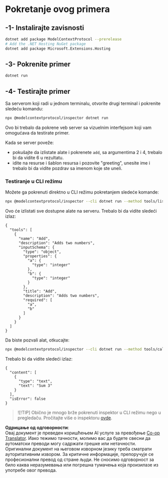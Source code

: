 <!--
CO_OP_TRANSLATOR_METADATA:
{
  "original_hash": "d1954cd45a2563dfea43bfe48cccb0c8",
  "translation_date": "2025-05-17T09:12:51+00:00",
  "source_file": "03-GettingStarted/01-first-server/solution/dotnet/README.md",
  "language_code": "sr"
}
-->
# Pokretanje ovog primera

## -1- Instalirajte zavisnosti

```bash
dotnet add package ModelContextProtocol --prerelease
# Add the .NET Hosting NuGet package
dotnet add package Microsoft.Extensions.Hosting
```

## -3- Pokrenite primer

```bash
dotnet run
```

## -4- Testirajte primer

Sa serverom koji radi u jednom terminalu, otvorite drugi terminal i pokrenite sledeću komandu:

```bash
npx @modelcontextprotocol/inspector dotnet run
```

Ovo bi trebalo da pokrene veb server sa vizuelnim interfejsom koji vam omogućava da testirate primer.

Kada se server poveže:

- pokušajte da izlistate alate i pokrenete `add`, sa argumentima 2 i 4, trebalo bi da vidite 6 u rezultatu.
- idite na resurse i šablon resursa i pozovite "greeting", unesite ime i trebalo bi da vidite pozdrav sa imenom koje ste uneli.

### Testiranje u CLI režimu

Možete ga pokrenuti direktno u CLI režimu pokretanjem sledeće komande:

```bash
npx @modelcontextprotocol/inspector --cli dotnet run --method tools/list
```

Ovo će izlistati sve dostupne alate na serveru. Trebalo bi da vidite sledeći izlaz:

```text
{
  "tools": [
    {
      "name": "Add",
      "description": "Adds two numbers",
      "inputSchema": {
        "type": "object",
        "properties": {
          "a": {
            "type": "integer"
          },
          "b": {
            "type": "integer"
          }
        },
        "title": "Add",
        "description": "Adds two numbers",
        "required": [
          "a",
          "b"
        ]
      }
    }
  ]
}
```

Da biste pozvali alat, otkucajte:

```bash
npx @modelcontextprotocol/inspector --cli dotnet run --method tools/call --tool-name Add --tool-arg a=1 --tool-arg b=2
```

Trebalo bi da vidite sledeći izlaz:

```text
{
  "content": [
    {
      "type": "text",
      "text": "Sum 3"
    }
  ],
  "isError": false
}
```

> ![!TIP]
> Obično je mnogo brže pokrenuti inspektor u CLI režimu nego u pregledaču.
> Pročitajte više o inspektoru [ovde](https://github.com/modelcontextprotocol/inspector).

**Одрицање од одговорности**:  
Овај документ је преведен коришћењем AI услуге за превођење [Co-op Translator](https://github.com/Azure/co-op-translator). Иако тежимо тачности, молимо вас да будете свесни да аутоматски преводи могу садржати грешке или нетачности. Оригинални документ на његовом изворном језику треба сматрати ауторитативним извором. За критичне информације, препоручује се професионални превод од стране људи. Не сносимо одговорност за било каква неразумевања или погрешна тумачења која произилазе из употребе овог превода.